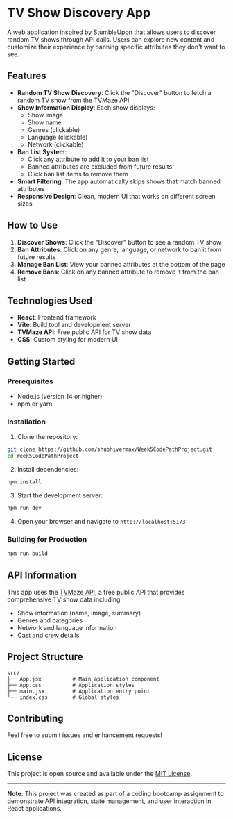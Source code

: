 # TV Show Discovery App

A web application inspired by StumbleUpon that allows users to discover random TV shows through API calls. Users can explore new content and customize their experience by banning specific attributes they don't want to see.

## Features

- **Random TV Show Discovery**: Click the "Discover" button to fetch a random TV show from the TVMaze API
- **Show Information Display**: Each show displays:
  - Show image
  - Show name
  - Genres (clickable)
  - Language (clickable)
  - Network (clickable)
- **Ban List System**: 
  - Click any attribute to add it to your ban list
  - Banned attributes are excluded from future results
  - Click ban list items to remove them
- **Smart Filtering**: The app automatically skips shows that match banned attributes
- **Responsive Design**: Clean, modern UI that works on different screen sizes

## How to Use

1. **Discover Shows**: Click the "Discover" button to see a random TV show
2. **Ban Attributes**: Click on any genre, language, or network to ban it from future results
3. **Manage Ban List**: View your banned attributes at the bottom of the page
4. **Remove Bans**: Click on any banned attribute to remove it from the ban list

## Technologies Used

- **React**: Frontend framework
- **Vite**: Build tool and development server
- **TVMaze API**: Free public API for TV show data
- **CSS**: Custom styling for modern UI

## Getting Started

### Prerequisites

- Node.js (version 14 or higher)
- npm or yarn

### Installation

1. Clone the repository:
```bash
git clone https://github.com/shubhivermax/Week5CodePathProject.git
cd Week5CodePathProject
```

2. Install dependencies:
```bash
npm install
```

3. Start the development server:
```bash
npm run dev
```

4. Open your browser and navigate to `http://localhost:5173`

### Building for Production

```bash
npm run build
```

## API Information

This app uses the [TVMaze API](https://www.tvmaze.com/api), a free public API that provides comprehensive TV show data including:
- Show information (name, image, summary)
- Genres and categories
- Network and language information
- Cast and crew details

## Project Structure

```
src/
├── App.jsx          # Main application component
├── App.css          # Application styles
├── main.jsx         # Application entry point
└── index.css        # Global styles
```

## Contributing

Feel free to submit issues and enhancement requests!

## License

This project is open source and available under the [MIT License](LICENSE).

---

**Note**: This project was created as part of a coding bootcamp assignment to demonstrate API integration, state management, and user interaction in React applications.
